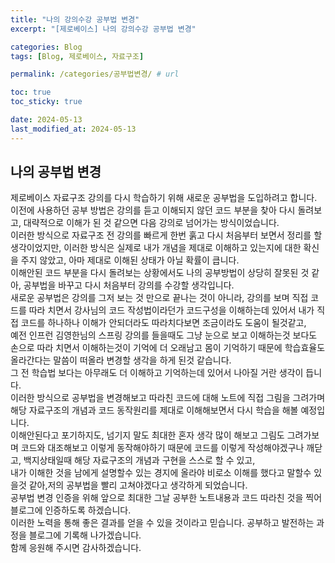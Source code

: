 ```yaml
---
title: "나의 강의수강 공부법 변경"
excerpt: "[제로베이스] 나의 강의수강 공부법 변경"

categories: Blog
tags: [Blog, 제로베이스, 자료구조]

permalink: /categories/공부법변경/ # url

toc: true
toc_sticky: true

date: 2024-05-13
last_modified_at: 2024-05-13
---
```


## 나의 공부법 변경
제로베이스 자료구조 강의를 다시 학습하기 위해 새로운 공부법을 도입하려고 합니다.<br>
이전에 사용하던 공부 방법은 강의를 듣고 이해되지 않던 코드 부분을 찾아 다시 돌려보고, 대략적으로 이해가 된 것 같으면 다음 강의로 넘어가는 방식이었습니다. <br>
이러한 방식으로 자료구조 전 강의를 빠르게 한번 훍고 다시 처음부터 보면서 정리를 할 생각이었지만, 이러한 방식은 실제로 내가 개념을 제대로 이해하고 있는지에 대한 확신을 주지 않았고, 아마 제대로 이해된 상태가 아닐 확률이 큽니다.<br>
이해안된 코드 부분을 다시 돌려보는 상황에서도 나의 공부방법이 상당히 잘못된 것 같아, 공부법을 바꾸고 다시 처음부터 강의를 수강할 생각입니다. <br>
새로운 공부법은 강의를 그저 보는 것 만으로 끝나는 것이 아니라, 강의를 보며 직접 코드를 따라 치면서 강사님의 코드 작성법이라던가 코드구성을 이해하는데 있어서 내가 직접 코드를 하나하나 이해가 안되더라도 따라치다보면 조금이라도 도움이 될것같고, <br>
예전 인프런 김영한님의 스프링 강의를 들을때도 그냥 눈으로 보고 이해하는것 보다도 손으로 따라 치면서 이해하는것이 기억에 더 오래남고 몸이 기억하기 때문에 학습효율도 올라간다는 말씀이 떠올라 변경할 생각을 하게 된것 같습니다. <br>
그 전 학습법 보다는 아무래도 더 이해하고 기억하는데 있어서 나아질 거란 생각이 듭니다.<br>
이러한 방식으로 공부법을 변경해보고 따라친 코드에 대해 노트에 직접 그림을 그려가며 해당 자료구조의 개념과 코드 동작원리를 제대로 이해해보면서 다시 학습을 해볼 예정입니다. <br>
이해안된다고 포기하지도, 넘기지 말도 최대한 혼자 생각 많이 해보고 그림도 그려가보며 코드와 대조해보고 이렇게 동작해야하기 때문에 코드를 이렇게 작성해야겠구나 깨닫고, 백지상태일때 해당 자료구조의 개념과 구현을 스스로 할 수 있고,<br> 
내가 이해한 것을 남에게 설명할수 있는 경지에 올라야 비로소 이해를 했다고 말할수 있을것 같아,저의 공부법을 빨리 고쳐야겠다고 생각하게 되었습니다. <br>
공부법 변경 인증을 위해 앞으로 최대한 그날 공부한 노트내용과 코드 따라친 것을 찍어 블로그에 인증하도록 하겠습니다. <br>
이러한 노력을 통해 좋은 결과를 얻을 수 있을 것이라고 믿습니다. 공부하고 발전하는 과정을 블로그에 기록해 나가겠습니다. <br>
함께 응원해 주시면 감사하겠습니다.<br>